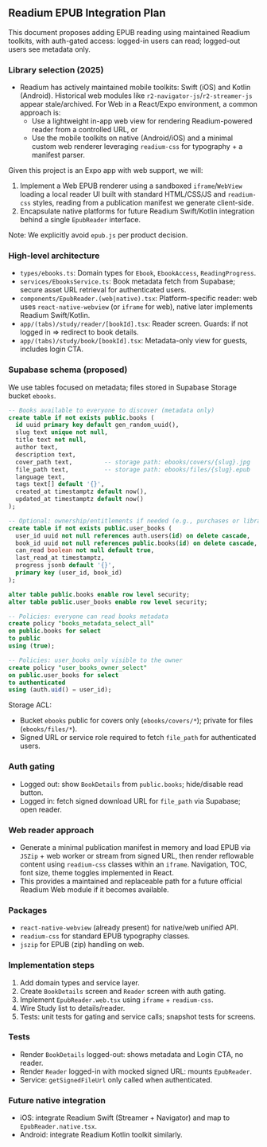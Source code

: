 ## Readium EPUB Integration Plan

This document proposes adding EPUB reading using maintained Readium toolkits, with auth-gated access: logged-in users can read; logged-out users see metadata only.

### Library selection (2025)

- Readium has actively maintained mobile toolkits: Swift (iOS) and Kotlin (Android). Historical web modules like `r2-navigator-js`/`r2-streamer-js` appear stale/archived. For Web in a React/Expo environment, a common approach is:
  - Use a lightweight in-app web view for rendering Readium-powered reader from a controlled URL, or
  - Use the mobile toolkits on native (Android/iOS) and a minimal custom web renderer leveraging `readium-css` for typography + a manifest parser.

Given this project is an Expo app with web support, we will:
1) Implement a Web EPUB renderer using a sandboxed `iframe`/`WebView` loading a local reader UI built with standard HTML/CSS/JS and `readium-css` styles, reading from a publication manifest we generate client-side.
2) Encapsulate native platforms for future Readium Swift/Kotlin integration behind a single `EpubReader` interface.

Note: We explicitly avoid `epub.js` per product decision.

### High-level architecture

- `types/ebooks.ts`: Domain types for `Ebook`, `EbookAccess`, `ReadingProgress`.
- `services/EbooksService.ts`: Book metadata fetch from Supabase; secure asset URL retrieval for authenticated users.
- `components/EpubReader.(web|native).tsx`: Platform-specific reader: web uses `react-native-webview` (or `iframe` for web), native later implements Readium Swift/Kotlin.
- `app/(tabs)/study/reader/[bookId].tsx`: Reader screen. Guards: if not logged in => redirect to book details.
- `app/(tabs)/study/book/[bookId].tsx`: Metadata-only view for guests, includes login CTA.

### Supabase schema (proposed)

We use tables focused on metadata; files stored in Supabase Storage bucket `ebooks`.

```sql
-- Books available to everyone to discover (metadata only)
create table if not exists public.books (
  id uuid primary key default gen_random_uuid(),
  slug text unique not null,
  title text not null,
  author text,
  description text,
  cover_path text,         -- storage path: ebooks/covers/{slug}.jpg
  file_path text,          -- storage path: ebooks/files/{slug}.epub
  language text,
  tags text[] default '{}',
  created_at timestamptz default now(),
  updated_at timestamptz default now()
);

-- Optional: ownership/entitlements if needed (e.g., purchases or library grants)
create table if not exists public.user_books (
  user_id uuid not null references auth.users(id) on delete cascade,
  book_id uuid not null references public.books(id) on delete cascade,
  can_read boolean not null default true,
  last_read_at timestamptz,
  progress jsonb default '{}',
  primary key (user_id, book_id)
);

alter table public.books enable row level security;
alter table public.user_books enable row level security;

-- Policies: everyone can read books metadata
create policy "books_metadata_select_all"
on public.books for select
to public
using (true);

-- Policies: user_books only visible to the owner
create policy "user_books_owner_select"
on public.user_books for select
to authenticated
using (auth.uid() = user_id);
```

Storage ACL:
- Bucket `ebooks` public for covers only (`ebooks/covers/*`); private for files (`ebooks/files/*`).
- Signed URL or service role required to fetch `file_path` for authenticated users.

### Auth gating

- Logged out: show `BookDetails` from `public.books`; hide/disable read button.
- Logged in: fetch signed download URL for `file_path` via Supabase; open reader.

### Web reader approach

- Generate a minimal publication manifest in memory and load EPUB via `JSZip` + web worker or stream from signed URL, then render reflowable content using `readium-css` classes within an `iframe`. Navigation, TOC, font size, theme toggles implemented in React.
- This provides a maintained and replaceable path for a future official Readium Web module if it becomes available.

### Packages

- `react-native-webview` (already present) for native/web unified API.
- `readium-css` for standard EPUB typography classes.
- `jszip` for EPUB (zip) handling on web.

### Implementation steps

1. Add domain types and service layer.
2. Create `BookDetails` screen and `Reader` screen with auth gating.
3. Implement `EpubReader.web.tsx` using `iframe` + `readium-css`.
4. Wire Study list to details/reader.
5. Tests: unit tests for gating and service calls; snapshot tests for screens.

### Tests

- Render `BookDetails` logged-out: shows metadata and Login CTA, no reader.
- Render `Reader` logged-in with mocked signed URL: mounts `EpubReader`.
- Service: `getSignedFileUrl` only called when authenticated.

### Future native integration

- iOS: integrate Readium Swift (Streamer + Navigator) and map to `EpubReader.native.tsx`.
- Android: integrate Readium Kotlin toolkit similarly.

